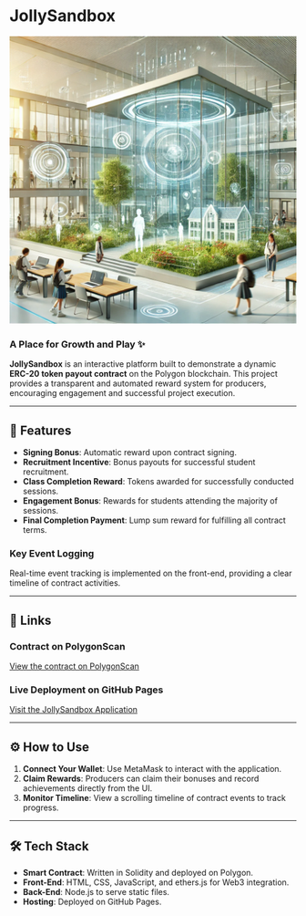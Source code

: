 # JollySandbox

![JollySandbox Landing](./public/assets/landing.png)

### A Place for Growth and Play ✨

**JollySandbox** is an interactive platform built to demonstrate a dynamic **ERC-20 token payout contract** on the Polygon blockchain. This project provides a transparent and automated reward system for producers, encouraging engagement and successful project execution.

---

## 🌟 Features

- **Signing Bonus**: Automatic reward upon contract signing.
- **Recruitment Incentive**: Bonus payouts for successful student recruitment.
- **Class Completion Reward**: Tokens awarded for successfully conducted sessions.
- **Engagement Bonus**: Rewards for students attending the majority of sessions.
- **Final Completion Payment**: Lump sum reward for fulfilling all contract terms.

### Key Event Logging
Real-time event tracking is implemented on the front-end, providing a clear timeline of contract activities.

---

## 🔗 Links

### Contract on PolygonScan
[View the contract on PolygonScan](https://polygonscan.com/address/0xfd5011a9080b6059411236ab74f395b74e597573)

### Live Deployment on GitHub Pages
[Visit the JollySandbox Application](https://TheJollyLaMa.github.io/JollySandbox/public)

---

## ⚙️ How to Use

1. **Connect Your Wallet**: Use MetaMask to interact with the application.
2. **Claim Rewards**: Producers can claim their bonuses and record achievements directly from the UI.
3. **Monitor Timeline**: View a scrolling timeline of contract events to track progress.

---

## 🛠️ Tech Stack

- **Smart Contract**: Written in Solidity and deployed on Polygon.
- **Front-End**: HTML, CSS, JavaScript, and ethers.js for Web3 integration.
- **Back-End**: Node.js to serve static files.
- **Hosting**: Deployed on GitHub Pages.